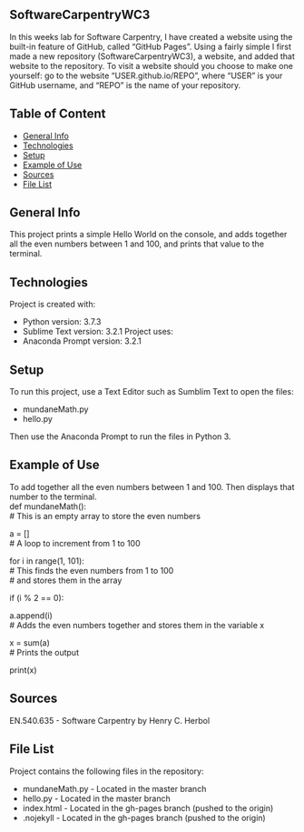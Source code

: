 ## SoftwareCarpentryWC3
In this weeks lab for Software Carpentry, I have created a website using the built-in feature of GitHub, called “GitHub Pages”. Using a fairly simple I first made a new repository (SoftwareCarpentryWC3), a website, and added that website to the repository. To visit a website should you choose to make one yourself: go to the website “USER.github.io/REPO”, where “USER” is your GitHub username, and “REPO” is the name of
your repository.
## Table of Content
* [General Info](#general-info)
* [Technologies](#technologies)
* [Setup](#setup)
* [Example of Use](#example-of-use)
* [Sources](#sources)
* [File List](#file-list)
## General Info
This project prints a simple Hello World on the console, and adds together 
all the even numbers between 1 and 100, and prints that value to the terminal.
## Technologies
Project is created with:
* Python version: 3.7.3
* Sublime Text version: 3.2.1
Project uses:
* Anaconda Prompt version: 3.2.1
## Setup
To run this project, use a Text Editor such as Sumblim Text to open the files:
* mundaneMath.py 
* hello.py <br>

Then use the Anaconda Prompt to run the files in Python 3.
## Example of Use
To add together all the even numbers between 1 and 100. Then displays that number to the terminal. <br>
def mundaneMath(): <br>
    # This is an empty array to store the even numbers <br>
    <p> a = [] <br>
    # A loop to increment from 1 to 100 <br>
    <p> for i in range(1, 101): <br>
        # This finds the even numbers from 1 to 100 <br>
        # and stores them in the array <br>
        <p> if (i % 2 == 0): <br>
            <p> a.append(i) <br>
    # Adds the even numbers together and stores them in the variable x <br>
    <p> x = sum(a) <br>
    # Prints the output <br>
    <p> print(x) <br>
## Sources
EN.540.635 - Software Carpentry by Henry C. Herbol
## File List
Project contains the following files in the repository:
* mundaneMath.py - Located in the master branch
* hello.py - Located in the master branch
* index.html - Located in the gh-pages branch (pushed to the origin)
* .nojekyll - Located in the gh-pages branch (pushed to the origin)
